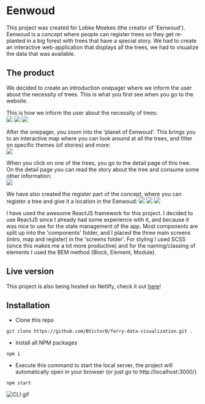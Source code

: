 # Eenwoud

This project was created for Lobke Meekes (the creator of 'Eenwoud'). Eenwoud is a concept where people can register trees so they get re-planted in a big forest with trees that have a special story.
We had to create an interactive web-application that displays all the trees, we had to visualize the data that was available.

## The product

We decided to create an introduction onepager where we inform the user about the necessity of trees. This is what you first see when you go to the website.

This is how we inform the user about the necessity of trees:  
![](https://user-images.githubusercontent.com/10921830/105205069-1e0d6f00-5b45-11eb-939c-9089abb3f406.png)
![](https://user-images.githubusercontent.com/10921830/105205216-485f2c80-5b45-11eb-9af7-d8c96f032a7e.png)
![](https://user-images.githubusercontent.com/10921830/105205236-4e550d80-5b45-11eb-9301-21b19ae797a2.png)

After the onepager, you zoom into the 'planet of Eenwoud'. This brings you to an interactive map where you can look around at all the trees, and filter on specific themes (of stories) and more:  
![](https://user-images.githubusercontent.com/10921830/105205470-983df380-5b45-11eb-952d-a849cdaca665.png)

When you click on one of the trees, you go to the detail page of this tree. On the detail page you can read the story about the tree and consume some other information:  
![](https://user-images.githubusercontent.com/10921830/105205573-b3a8fe80-5b45-11eb-85c4-4b06cd6420e2.png)

We have also created the register part of the concept, where you can register a tree and give it a location in the Eenwoud:
![](https://user-images.githubusercontent.com/10921830/105205833-f539a980-5b45-11eb-99bb-1287655b4a40.png)
![](https://user-images.githubusercontent.com/10921830/105205881-05518900-5b46-11eb-85d2-3c16ae7fd81f.png)
![](https://user-images.githubusercontent.com/10921830/105205895-071b4c80-5b46-11eb-9028-e78d7313ed21.png)

I have used the awesome ReactJS framework for this project. I decided to use ReactJS since I already had some experience with it, and because it was nice to use for the state management of the app.
Most components are split up into the 'components' folder, and I placed the three main screens (intro, map and register) in the 'screens folder'.
For styling I used SCSS (since this makes me a lot more productive) and for the naming/classing of elements I used the BEM method (Block, Element, Module).

## Live version
This project is also being hosted on Netlify, check it out [here](https://bvictorb-eenwoud.netlify.app/)!

## Installation
- Clone this repo
```
git clone https://github.com/BVictorB/ferry-data-visualization.git .
```
- Install all NPM packages
```
npm i
```
- Execute this command to start the local server, the project will automatically open in your browser (or just go to http://localhost:3000/)
```
npm start
```
![CLI gif](https://media1.tenor.com/images/356bac3dd24014fd740d196138f3d0f8/tenor.gif?itemid=10933901)  
